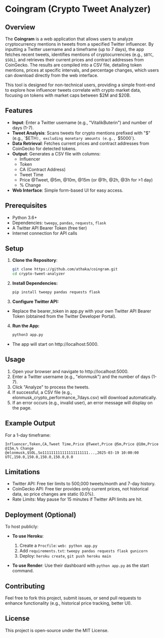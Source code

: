 # Coingram (Crypto Tweet Analyzer)

## Overview

The **Coingram** is a web application that allows users to analyze cryptocurrency mentions in tweets from a specified Twitter influencer. By inputting a Twitter username and a timeframe (up to 7 days), the app fetches recent tweets, identifies mentions of cryptocurrencies (e.g., `$BTC`, `$SOL`), and retrieves their current prices and contract addresses from CoinGecko. The results are compiled into a CSV file, detailing token mentions, prices at specific intervals, and percentage changes, which users can download directly from the web interface.

This tool is designed for non-technical users, providing a simple front-end to explore how influencer tweets correlate with crypto market data, focusing on tokens with market caps between $2M and $20B.

## Features

- **Input**: Enter a Twitter username (e.g., "VitalikButerin") and number of days (1-7).
- **Tweet Analysis**: Scans tweets for crypto mentions prefixed with "$" (e.g., `$ETH`), excluding monetary amounts (e.g., `$5000`).
- **Data Retrieval**: Fetches current prices and contract addresses from CoinGecko for detected tokens.
- **Output**: Generates a CSV file with columns:
  - Influencer
  - Token
  - CA (Contract Address)
  - Tweet Time
  - Price @Tweet, @5m, @10m, @15m (or @1h, @2h, @3h for >1 day)
  - % Change
- **Web Interface**: Simple form-based UI for easy access.

## Prerequisites

- Python 3.6+
- Dependencies: `tweepy`, `pandas`, `requests`, `flask`
- A Twitter API Bearer Token (free tier)
- Internet connection for API calls

## Setup

1. **Clone the Repository**:
   ```bash
   git clone https://github.com/athaka/coingram.git
   cd crypto-tweet-analyzer

2. **Install Dependencies:**
    ```bash
    pip install tweepy pandas requests flask

3. **Configure Twitter API:**
- Replace the bearer_token in app.py with your own Twitter API Bearer Token (obtained from the Twitter Developer Portal).

4. **Run the App:**
    ```bash
    python3 app.py
- The app will start on http://localhost:5000.

## Usage
1. Open your browser and navigate to http://localhost:5000.
2. Enter a Twitter username (e.g., "elonmusk") and the number of days (1-7).
3. Click "Analyze" to process the tweets.
4. If successful, a CSV file (e.g., elonmusk_crypto_performance_7days.csv) will download automatically.
5. If an error occurs (e.g., invalid user), an error message will display on the page.

## Example Output
For a 1-day timeframe:

	Influencer,Token,CA,Tweet Time,Price @Tweet,Price @5m,Price @10m,Price @15m,% Change
	@elonmusk,$SOL,So111111111111111111111...,2025-03-19 10:00:00 UTC,150.0,150.0,150.0,150.0,0.0

## Limitations
- Twitter API: Free tier limits to 500,000 tweets/month and 7-day history.
- CoinGecko API: Free tier provides only current prices, not historical data, so price changes are static (0.0%).
- Rate Limits: May pause for 15 minutes if Twitter API limits are hit.

## Deployment (Optional)

To host publicly:

- **To use Heroku**:
  1. Create a `Procfile`: `web: python app.py`
  2. Add `requirements.txt`: `tweepy pandas requests flask gunicorn`
  3. Deploy: `heroku create`, `git push heroku main`

- **To use Render**:
Use their dashboard with `python app.py` as the start command.

## Contributing
Feel free to fork this project, submit issues, or send pull requests to enhance functionality (e.g., historical price tracking, better UI).

## License
This project is open-source under the MIT License.
